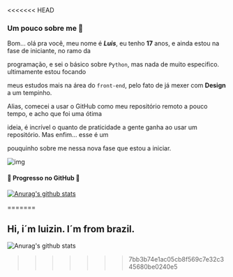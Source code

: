 <<<<<<< HEAD
### Um pouco sobre me :yellow_heart:

 Bom... olá pra você, meu nome é ***Luis***, eu tenho **17** anos, e ainda estou na fase de iniciante, no ramo da

 programação, e sei o básico sobre `Python`, mas nada de muito especifico. ultimamente estou focando

 meus estudos mais na área do `front-end`, pelo fato de já mexer com **Design** a um tempinho.

 Alias, comecei a usar o GitHub como meu repositório remoto a pouco tempo, e acho que foi uma ótima

 ideia, é incrível o quanto de praticidade a gente ganha ao usar um repositório.  Mas enfim... esse é um

 pouquinho sobre me nessa nova fase que estou a iniciar.       

![img](file://C:/Users/Yekun762/Downloads/a44a6dcb281f73a187d68f42d09a0c96.jpg?lastModify=1605532159)  



#### :arrow_down_small: Progresso no GitHub :arrow_down_small:

[![Anurag's github stats](https://github-readme-stats.vercel.app/api?username=NiziulLuizin)](https://github.com/anuraghazra/github-readme-stats)

=======
## Hi, i´m luizin. I´m from brazil.
![Anurag's github stats](https://github-readme-stats.vercel.app/api?username=NiziulLuizin&show_icons=true&theme=radical)
>>>>>>> 7bb3b74e1ac05cb8f569c7e32c345680be0240e5
